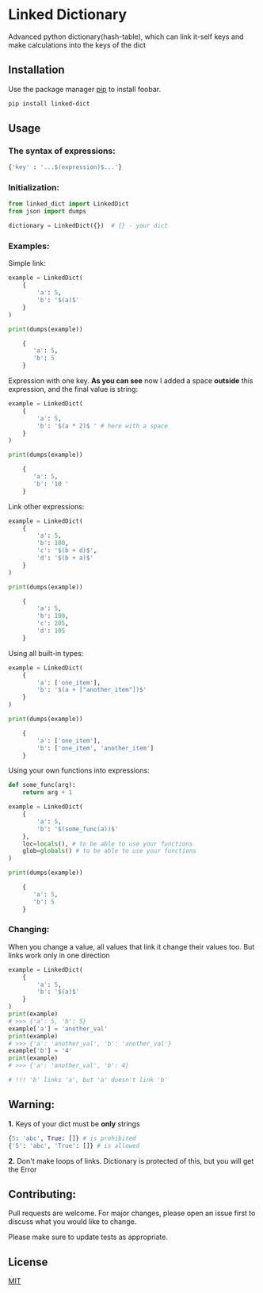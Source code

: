 # Linked Dictionary

Advanced python dictionary(hash-table), which can link it-self keys and make calculations into the keys of the dict
## Installation
Use the package manager [pip](https://pip.pypa.io/en/stable/) to install foobar.
```bash
pip install linked-dict
```
## Usage

### The syntax of expressions:
```python
{'key' : '...$(expression)$...'}
```
### Initialization:

```python
from linked_dict import LinkedDict
from json import dumps

dictionary = LinkedDict({})  # {} - your dict
```
### Examples:
Simple link:
```python
example = LinkedDict(
    {
        'a': 5,
        'b': '$(a)$'
    }
)

print(dumps(example))

    {
       'a': 5,
       'b': 5
    }
```
Expression with one key. **As you can see** now I added a space **outside** this expression, and the final value is string:
```python
example = LinkedDict(
    {
        'a': 5,
        'b': '$(a * 2)$ ' # here with a space
    }
)

print(dumps(example))

    {
       'a': 5,
       'b': '10 '
    }
```
Link other expressions:
```python
example = LinkedDict(
    {
        'a': 5,
        'b': 100,
        'c': '$(b + d)$',
        'd': '$(b + a)$'
    }
)

print(dumps(example))

    {
        'a': 5,
        'b': 100,
        'c': 205,
        'd': 105
    }
```
Using all built-in types:
```python
example = LinkedDict(
    {
        'a': ['one_item'],
        'b': '$(a + ["another_item"])$'
    }
)

print(dumps(example))

    {
        'a': ['one_item'],
        'b': ['one_item', 'another_item']
    }
```
Using your own functions into expressions:
```python
def some_func(arg):
    return arg + 1

example = LinkedDict(
    {
        'a': 5,
        'b': '$(some_func(a))$'
    },
    loc=locals(), # to be able to use your functions
    glob=globals() # to be able to use your functions
) 

print(dumps(example))

    {
       'a': 5,
       'b': 5
    }
```

### Changing:
When you change a value, all values that link it change their values too. But links work only in one direction
```python
example = LinkedDict(
    {
        'a': 5,
        'b': '$(a)$'
    }
)
print(example) 
# >>> {'a': 5, 'b': 5}
example['a'] = 'another_val'
print(example)
# >>> {'a': 'another_val', 'b': 'another_val'}
example['b'] = '4'
print(example) 
# >>> {'a': 'another_val', 'b': 4}

# !!! 'b' links 'a', but 'a' doesn't link 'b'
```
## Warning:
**1.** Keys of your dict must be **only** strings
```python
{5: 'abc', True: []} # is prohibited
{'5': 'abc', 'True': []} # is allowed
```
**2.** Don't make loops of links. Dictionary is protected of this, but you will get the Error

## Contributing:
Pull requests are welcome. For major changes, please open an issue first to discuss what you would like to change.

Please make sure to update tests as appropriate.


## License
[MIT](https://choosealicense.com/licenses/mit/)
